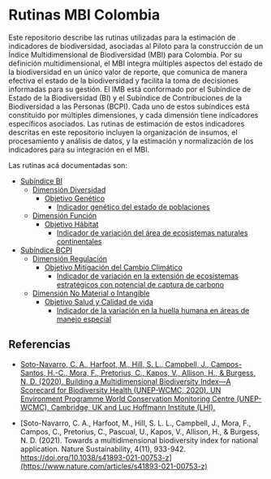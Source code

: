 Rutinas MBI Colombia
================

Este repositorio describe las rutinas utilizadas para la estimación de
indicadores de biodiversidad, asociadas al Piloto para la construcción
de un Índice Multidimensional de Biodiversidad (MBI) para Colombia. Por
su definición multidimensional, el MBI integra múltiples aspectos del
estado de la biodiversidad en un único valor de reporte, que comunica de
manera efectiva el estado de la biodiversidad y facilita la toma de
decisiones informadas para su gestión. El IMB está conformado por el
Subíndice de Estado de la Biodiversidad (BI) y el Subíndice de
Contribuciones de la Biodiversidad a las Personas (BCPI). Cada uno de
estos subíndices está constituido por múltiples dimensiones, y cada
dimensión tiene indicadores específicos asociados. Las rutinas de
estimación de estos indicadores descritas en este repositorio incluyen
la organización de insumos, el procesamiento y análisis de datos, y la
estimación y normalización de los indicadores para su integración en el
MBI.

Las rutinas acá documentadas son:

- [Subíndice
  BI](https://github.com/vicjulrin/MBI_Colombia/tree/main/MBI/BI_subindex)
  - [Dimensión
    Diversidad](https://github.com/vicjulrin/MBI_Colombia/tree/main/MBI/BI_subindex/Dimension_Diversity)
    - [Objetivo
      Genético](https://github.com/vicjulrin/MBI_Colombia/tree/main/MBI/BI_subindex/Dimension_Diversity/Objective_Genetic)
      - [Indicador genético del estado de
        poblaciones](https://github.com/vicjulrin/MBI_Colombia/tree/main/MBI/BI_subindex/Dimension_Diversity/Objective_Genetic/GeneticStatePopulations)
  - [Dimensión
    Función](https://github.com/vicjulrin/MBI_Colombia/tree/main/MBI/BI_subindex/Dimension_Function)
    - [Objetivo
      Hábitat](https://github.com/vicjulrin/MBI_Colombia/tree/main/MBI/BI_subindex/Dimension_Function/Objective_Habitat)
      - [Indicador de variación del área de ecosistemas naturales
        continentales]()
- [Subíndice
  BCPI](https://github.com/vicjulrin/MBI_Colombia/tree/main/MBI/BCPI_subindex)
  - [Dimensión
    Regulación](https://github.com/vicjulrin/MBI_Colombia/tree/main/MBI/BCPI_subindex/Dimension_Regulation)
    - [Objetivo Mitigación del Cambio
      Climático](https://github.com/vicjulrin/MBI_Colombia/tree/main/MBI/BCPI_subindex/Dimension_Regulation/Objective_ClimateChangeMitigation)
      - [Indicador de variación en la extensión de ecosistemas
        estratégicos con potencial de captura de carbono]()
  - [Dimensión No Material o
    Intangible](https://github.com/vicjulrin/MBI_Colombia/tree/main/MBI/BCPI_subindex/Dimension_NonMaterialIntangible)
    - [Objetivo Salud y Calidad de
      vida](https://github.com/vicjulrin/MBI_Colombia/tree/main/MBI/BCPI_subindex/Dimension_NonMaterialIntangible/Objective_HealthQualityLife)
      - [Indicador de la variación en la huella humana en áreas de
        manejo especial]()

## Referencias

- [Soto-Navarro, C. A., Harfoot, M., Hill, S. L., Campbell, J.,
  Campos-Santos, H.-C., Mora, F., Pretorius, C., Kapos, V., Allison, H.,
  & Burgess, N. D. (2020). Building a Multidimensional Biodiversity
  Index—A Scorecard for Biodiversity Health (UNEP-WCMC, 2020). UN
  Environment Programme World Conservation Monitoring Centre
  (UNEP-WCMC), Cambridge, UK and Luc Hoffmann Institute
  (LHI).](https://wedocs.unep.org/bitstream/handle/20.500.11822/38023/biodiversity_index.pdf?sequence=3&isAllowed=y)

- [Soto-Navarro, C. A., Harfoot, M., Hill, S. L. L., Campbell, J., Mora,
  F., Campos, C., Pretorius, C., Pascual, U., Kapos, V., Allison, H., &
  Burgess, N. D. (2021). Towards a multidimensional biodiversity index
  for national application. Nature Sustainability, 4(11), 933-942.
  https://doi.org/10.1038/s41893-021-00753-z](https://www.nature.com/articles/s41893-021-00753-z)
